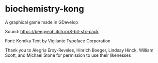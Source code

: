 # biochemistry-kong
A graphical game made in GDevelop

Sound: https://beepyeah.itch.io/8-bit-sfx-pack

Font: Komika Text by Vigilante Typeface Corporation

Thank you to Alegria Eroy-Reveles, Hinrich Boeger, Lindsay Hinck, William Scott, and Michael Stone for permission to use their likenesses